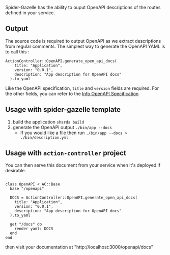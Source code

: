 Spider-Gazelle has the ability to ouput OpenAPI descriptions of the routes defined in your service.

## Output

The source code is required to output OpenAPI as we extract descriptions from regular comments. The simplest way to generate the OpenAPI YAML is to call this :

```crystal
ActionController::OpenAPI.generate_open_api_docs(
    title: "Application",
    version: "0.0.1",
    description: "App description for OpenAPI docs"
  ).to_yaml
```

Like the OpenAPI specification, `title` and `version` fields are required. 
For the other fields, you can refer to the [Info OpenAPI Specification](https://spec.openapis.org/oas/v3.1.0#info-object)

## Usage with spider-gazelle template

1. build the application `shards build`
2. generate the OpenAPI output `./bin/app --docs`
   * If you would like a file then run `./bin/app --docs > ./bin/description.yml`

## Usage with `action-controller` project

You can then serve this document from your service when it's deployed if desirable.

```crystal

class OpenAPI < AC::Base
  base "/openapi"

  DOCS = ActionController::OpenAPI.generate_open_api_docs(
    title: "Application",
    version: "0.0.1",
    description: "App description for OpenAPI docs"
  ).to_yaml

  get "/docs" do
    render yaml: DOCS
  end  
end

```

then visit your documentation at "http://localhost:3000/openapi/docs"
